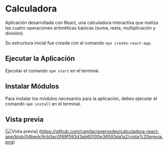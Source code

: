 # Calculadora 
Aplicación desarrollada con React, una calculadora interactiva que realiza las cuatro operaciones aritméticas básicas (suma, resta, multiplicación y división). 

Su estructura inicial fue creada con el comando `npx create-react-app`.

## Ejecutar la Aplicación
Ejecutar el comando `npm start` en el terminal.

## Instalar Módulos
Para instalar los módulos necesarios para la aplicación, debes ejecutar el comando `npm install` en el terminal.

## Vista previa

[![Vista previa](https://raw.githubusercontent.com/camilacisnerosdev/calculadora-react-app/main/vistaprevia.png)]
(https://github.com/camilacisnerosdev/calculadora-react-app/blob/04bedc9cb0ac0f69f593d3ab60100e36593da1a2/vista%20previa.png)




